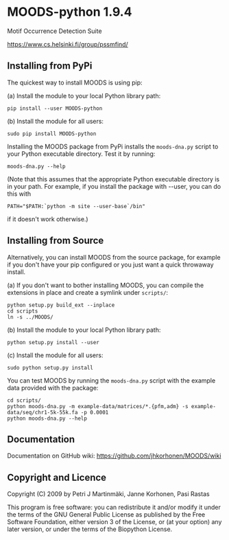 MOODS-python 1.9.4
==================

Motif Occurrence Detection Suite

https://www.cs.helsinki.fi/group/pssmfind/


Installing from PyPi
--------------------

The quickest way to install MOODS is using pip:

(a) Install the module to your local Python library path:

    pip install --user MOODS-python

(b) Install the module for all users:

    sudo pip install MOODS-python

Installing the MOODS package from PyPi installs the `moods-dna.py` script to
your Python executable directory. Test it by running:

    moods-dna.py --help

(Note that this assumes that the appropriate Python executable directory is in
your path. For example, if you install the package with --user, you can do this
with

    PATH="$PATH:`python -m site --user-base`/bin"

if it doesn't work otherwise.)


Installing from Source
----------------------

Alternatively, you can install MOODS from the source package, for example if you
don't have your pip configured or you just want a quick throwaway install.

(a) If you don't want to bother installing MOODS, you can compile the extensions
    in place and create a symlink under `scripts/`:

    python setup.py build_ext --inplace
    cd scripts
    ln -s ../MOODS/

(b) Install the module to your local Python library path:

    python setup.py install --user

(c) Install the module for all users:

    sudo python setup.py install

You can test MOODS by running the `moods-dna.py` script with
the example data provided with the package:

    cd scripts/
    python moods-dna.py -m example-data/matrices/*.{pfm,adm} -s example-data/seq/chr1-5k-55k.fa -p 0.0001
    python moods-dna.py --help


Documentation
-------------

Documentation on GitHub wiki: https://github.com/jhkorhonen/MOODS/wiki


Copyright and Licence
---------------------

Copyright (C) 2009 by Petri J Martinmäki, Janne Korhonen, Pasi Rastas

This program is free software: you can redistribute it and/or modify
it under the terms of the GNU General Public License as published by
the Free Software Foundation, either version 3 of the License, or
(at your option) any later version, or under the terms of the Biopython
License.
